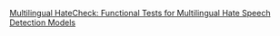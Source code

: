 [Multilingual HateCheck: Functional Tests for Multilingual Hate Speech Detection Models](https://aclanthology.org/2022.woah-1.15/)
